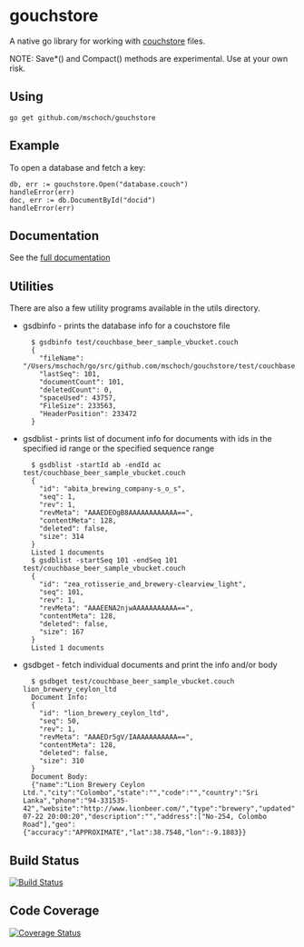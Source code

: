 # gouchstore

A native go library for working with [couchstore](https://github.com/couchbase/couchstore) files.

NOTE: Save*() and Compact() methods are experimental.  Use at your own risk.

## Using

    go get github.com/mschoch/gouchstore

## Example

To open a database and fetch a key:

	db, err := gouchstore.Open("database.couch")
	handleError(err)
	doc, err := db.DocumentById("docid")
	handleError(err)

## Documentation

See the [full documentation](http://godoc.org/github.com/mschoch/gouchstore)

## Utilities

There are also a few utility programs available in the utils directory.

* gsdbinfo - prints the database info for a couchstore file

		$ gsdbinfo test/couchbase_beer_sample_vbucket.couch 
		{
		  "fileName": "/Users/mschoch/go/src/github.com/mschoch/gouchstore/test/couchbase_beer_sample_vbucket.couch",
		  "lastSeq": 101,
		  "documentCount": 101,
		  "deletedCount": 0,
		  "spaceUsed": 43757,
		  "FileSize": 233563,
		  "HeaderPosition": 233472
		}

* gsdblist - prints list of document info for documents with ids in the specified id range or the specified sequence range

		$ gsdblist -startId ab -endId ac test/couchbase_beer_sample_vbucket.couch
		{
		  "id": "abita_brewing_company-s_o_s",
		  "seq": 1,
		  "rev": 1,
		  "revMeta": "AAAEDEOgB8AAAAAAAAAAAA==",
		  "contentMeta": 128,
		  "deleted": false,
		  "size": 314
		}
		Listed 1 documents
		$ gsdblist -startSeq 101 -endSeq 101 test/couchbase_beer_sample_vbucket.couch 
		{
		  "id": "zea_rotisserie_and_brewery-clearview_light",
		  "seq": 101,
		  "rev": 1,
		  "revMeta": "AAAEENA2njwAAAAAAAAAAA==",
		  "contentMeta": 128,
		  "deleted": false,
		  "size": 167
		}
		Listed 1 documents

* gsdbget - fetch individual documents and print the info and/or body

		$ gsdbget test/couchbase_beer_sample_vbucket.couch lion_brewery_ceylon_ltd
		Document Info:
		{
		  "id": "lion_brewery_ceylon_ltd",
		  "seq": 50,
		  "rev": 1,
		  "revMeta": "AAAEDr5gV/IAAAAAAAAAAA==",
		  "contentMeta": 128,
		  "deleted": false,
		  "size": 310
		}
		Document Body:
		{"name":"Lion Brewery Ceylon Ltd.","city":"Colombo","state":"","code":"","country":"Sri Lanka","phone":"94-331535-42","website":"http://www.lionbeer.com/","type":"brewery","updated":"2010-07-22 20:00:20","description":"","address":["No-254, Colombo Road"],"geo":{"accuracy":"APPROXIMATE","lat":38.7548,"lon":-9.1883}}

## Build Status

[![Build Status](https://drone.io/github.com/mschoch/gouchstore/status.png)](https://drone.io/github.com/mschoch/gouchstore/latest)

## Code Coverage

[![Coverage Status](https://coveralls.io/repos/mschoch/gouchstore/badge.png?branch=master)](https://coveralls.io/r/mschoch/gouchstore?branch=master)